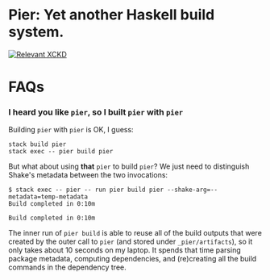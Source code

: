 # Pier: Yet another Haskell build system.

[![Relevant XCKD](https://imgs.xkcd.com/comics/standards.png)](https://xkcd.com/927/)

# FAQs

### I heard you like `pier`, so I built `pier` with `pier`
Building `pier` with `pier` is OK, I guess:

    stack build pier
    stack exec -- pier build pier

But what about using **that** `pier` to build `pier`?  We just need to
distinguish Shake's metadata between the two invocations:

    $ stack exec -- pier -- run pier build pier --shake-arg=--metadata=temp-metadata
    Build completed in 0:10m

    Build completed in 0:10m

The inner run of `pier build` is able to reuse all of the build outputs that
were created by the outer call to `pier` (and stored under `_pier/artifacts`),
so it only takes about 10 seconds on my laptop.  It spends that time parsing
package metadata, computing dependencies, and (re)creating all the build
commands in the dependency tree.
